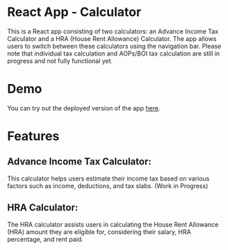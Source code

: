 # React App - Calculator
This is a React app consisting of two calculators: an Advance Income Tax Calculator and a HRA (House Rent Allowance) Calculator. The app allows users to switch between these calculators using the navigation bar. Please note that individual tax calculation and AOPs/BOI tax calculation are still in progress and not fully functional yet.

# Demo
You can try out the deployed version of the app <a href="https://calculator-client-aakashindoriya.vercel.app/">here</a>.

# Features

## Advance Income Tax Calculator:
 This calculator helps users estimate their income tax based on various factors such as income, deductions, and tax slabs. (Work in 
  Progress)
## HRA Calculator:
The HRA calculator assists users in calculating the House Rent Allowance (HRA) amount they are eligible for, considering their salary, HRA percentage, and rent paid.
